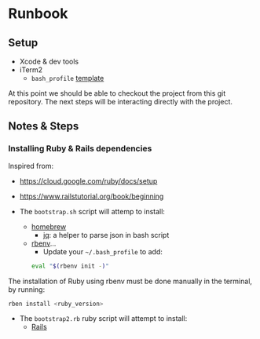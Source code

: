 # Runbook

## Setup

* Xcode & dev tools
* iTerm2
  * `bash_profile` [template](https://raw.githubusercontent.com/cbrdev28/rb-contree-server/master/docs/bash-profile-template.txt)

At this point we should be able to checkout the project from this git repository.
The next steps will be interacting directly with the project.

## Notes & Steps

### Installing Ruby & Rails dependencies

Inspired from:

* https://cloud.google.com/ruby/docs/setup
* https://www.railstutorial.org/book/beginning


* The `bootstrap.sh` script will attemp to install:
  * [homebrew](https://brew.sh)
    * [jq](https://stedolan.github.io/jq/): a helper to parse json in bash script
  * [rbenv](https://github.com/rbenv/rbenv#installation)...
    * Update your `~/.bash_profile` to add:
    ``` bash
    eval "$(rbenv init -)"
    ```


The installation of Ruby using rbenv must be done manually in the terminal, by running:
``` bash
rben install <ruby_version>
```


* The `bootstrap2.rb` ruby script will attempt to install:
  * [Rails](https://guides.rubyonrails.org/getting_started.html)
